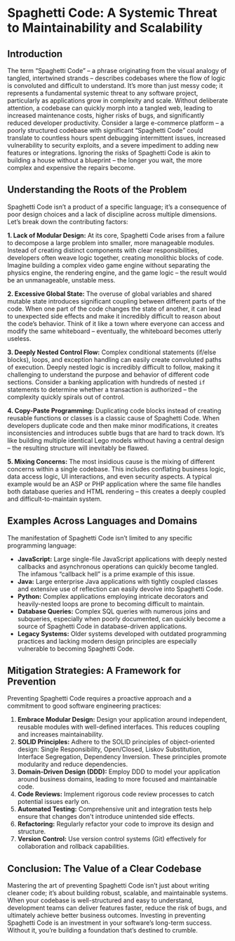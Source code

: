 # Spaghetti Code: A Systemic Threat to Maintainability and Scalability

## Introduction

The term “Spaghetti Code” – a phrase originating from the visual analogy of tangled, intertwined strands – describes codebases where the flow of logic is convoluted and difficult to understand. It’s more than just messy code; it represents a fundamental systemic threat to any software project, particularly as applications grow in complexity and scale. Without deliberate attention, a codebase can quickly morph into a tangled web, leading to increased maintenance costs, higher risks of bugs, and significantly reduced developer productivity. Consider a large e-commerce platform – a poorly structured codebase with significant “Spaghetti Code” could translate to countless hours spent debugging intermittent issues, increased vulnerability to security exploits, and a severe impediment to adding new features or integrations. Ignoring the risks of Spaghetti Code is akin to building a house without a blueprint – the longer you wait, the more complex and expensive the repairs become.

## Understanding the Roots of the Problem

Spaghetti Code isn’t a product of a specific language; it’s a consequence of poor design choices and a lack of discipline across multiple dimensions. Let’s break down the contributing factors:

**1. Lack of Modular Design:** At its core, Spaghetti Code arises from a failure to decompose a large problem into smaller, more manageable modules. Instead of creating distinct components with clear responsibilities, developers often weave logic together, creating monolithic blocks of code. Imagine building a complex video game engine without separating the physics engine, the rendering engine, and the game logic – the result would be an unmanageable, unstable mess.

**2. Excessive Global State:** The overuse of global variables and shared mutable state introduces significant coupling between different parts of the code. When one part of the code changes the state of another, it can lead to unexpected side effects and make it incredibly difficult to reason about the code’s behavior. Think of it like a town where everyone can access and modify the same whiteboard – eventually, the whiteboard becomes utterly useless.

**3. Deeply Nested Control Flow:** Complex conditional statements (if/else blocks), loops, and exception handling can easily create convoluted paths of execution. Deeply nested logic is incredibly difficult to follow, making it challenging to understand the purpose and behavior of different code sections. Consider a banking application with hundreds of nested `if` statements to determine whether a transaction is authorized – the complexity quickly spirals out of control.

**4. Copy-Paste Programming:** Duplicating code blocks instead of creating reusable functions or classes is a classic cause of Spaghetti Code. When developers duplicate code and then make minor modifications, it creates inconsistencies and introduces subtle bugs that are hard to track down. It’s like building multiple identical Lego models without having a central design – the resulting structure will inevitably be flawed.

**5. Mixing Concerns:** The most insidious cause is the mixing of different concerns within a single codebase. This includes conflating business logic, data access logic, UI interactions, and even security aspects. A typical example would be an ASP or PHP application where the same file handles both database queries and HTML rendering – this creates a deeply coupled and difficult-to-maintain system.

## Examples Across Languages and Domains

The manifestation of Spaghetti Code isn’t limited to any specific programming language:

- **JavaScript:** Large single-file JavaScript applications with deeply nested callbacks and asynchronous operations can quickly become tangled. The infamous “callback hell” is a prime example of this issue.
- **Java:** Large enterprise Java applications with tightly coupled classes and extensive use of reflection can easily devolve into Spaghetti Code.
- **Python:** Complex applications employing intricate decorators and heavily-nested loops are prone to becoming difficult to maintain.
- **Database Queries:** Complex SQL queries with numerous joins and subqueries, especially when poorly documented, can quickly become a source of Spaghetti Code in database-driven applications.
- **Legacy Systems:** Older systems developed with outdated programming practices and lacking modern design principles are especially vulnerable to becoming Spaghetti Code.

## Mitigation Strategies: A Framework for Prevention

Preventing Spaghetti Code requires a proactive approach and a commitment to good software engineering practices:

1.  **Embrace Modular Design:** Design your application around independent, reusable modules with well-defined interfaces. This reduces coupling and increases maintainability.
2.  **SOLID Principles:** Adhere to the SOLID principles of object-oriented design: Single Responsibility, Open/Closed, Liskov Substitution, Interface Segregation, Dependency Inversion. These principles promote modularity and reduce dependencies.
3.  **Domain-Driven Design (DDD):** Employ DDD to model your application around business domains, leading to more focused and maintainable code.
4.  **Code Reviews:** Implement rigorous code review processes to catch potential issues early on.
5.  **Automated Testing:** Comprehensive unit and integration tests help ensure that changes don't introduce unintended side effects.
6.  **Refactoring:** Regularly refactor your code to improve its design and structure.
7.  **Version Control:** Use version control systems (Git) effectively for collaboration and rollback capabilities.

## Conclusion: The Value of a Clear Codebase

Mastering the art of preventing Spaghetti Code isn’t just about writing cleaner code; it’s about building robust, scalable, and maintainable systems. When your codebase is well-structured and easy to understand, development teams can deliver features faster, reduce the risk of bugs, and ultimately achieve better business outcomes. Investing in preventing Spaghetti Code is an investment in your software’s long-term success. Without it, you’re building a foundation that’s destined to crumble.